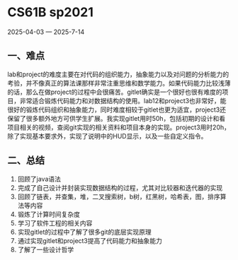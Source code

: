 # CS61B sp2021
2025-04-03 — 2025-7-14

## 一、难点

lab和project的难度主要在对代码的组织能力，抽象能力以及对问题的分析能力的考验，并不像真正的算法课那样非常注重思维和数学能力。如果代码能力比较浅薄的话，那么在做project的过程中会很痛苦。gitlet确实是一个很好也很有难度的项目，非常适合锻炼代码能力和对数据结构的使用。lab12和project3也非常好，能很好的锻炼代码组织和抽象能力，同时难度相较于gitlet也更为适宜，project3还保留了很多额外地方可供学生扩展。我实现gitlet用时50h，包括初期的设计和看项目相关的视频，查阅git实现的相关资料和项目本身的实现。project3用时20h，除了实现基本要求外，实现了说明中的HUD显示，以及一些自定义指令。

## 二、总结

1. 回顾了java语法
2. 完成了自己设计并封装实现数据结构的过程，尤其对比较器和迭代器的实现
3. 回顾了链表，并查集，堆，二叉搜索树，b树，红黑树，哈希表，图，排序算法等内容
4. 锻炼了计算时间复杂度
5. 学习了软件工程的相关内容
6. 实现gitlet的过程中了解了很多git的底层实现原理
7. 通过实现gitlet和project3提高了代码能力和抽象能力
8. 了解了一些设计哲学
